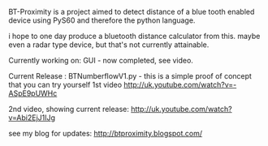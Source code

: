 BT-Proximity is a project aimed to detect distance of a blue tooth enabled device using PyS60 and therefore the python language.

i hope to one day produce a bluetooth distance calculator from this. maybe even a radar type device, but that's not currently attainable.

Currently working on:
GUI - now completed, see video.

Current Release :
BTNumberflowV1.py - this is a simple proof of concept that you can try yourself
1st video
http://uk.youtube.com/watch?v=-ASpE9pUWHc

2nd video, showing current release:
http://uk.youtube.com/watch?v=Abi2EjJ1IJg

see my blog for updates:
http://btproximity.blogspot.com/